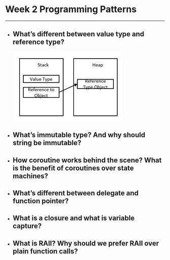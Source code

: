 # Week 2 Programming Patterns
---
* ## What’s different between value type and reference type?
  ![Value Type vs Reference Type](https://github.com/Vicchang/RayarkTutorial/blob/master/TypeCmpDiagram.jpg)
* ## What’s immutable type? And why should string be immutable?
* ## How coroutine works behind the scene? What is the benefit of coroutines over state machines?
* ## What’s different between delegate and function pointer?
* ## What is a closure and what is variable capture?
* ## What is RAII? Why should we prefer RAII over plain function calls?